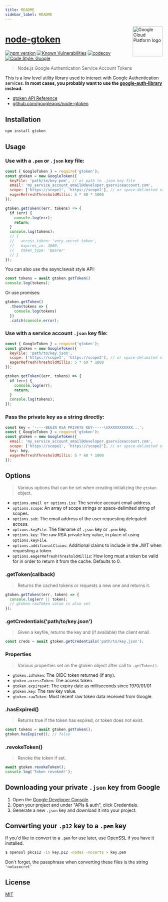 ```yaml
---
title: README
sidebar_label: README
---
```

<img src="https://avatars2.githubusercontent.com/u/2810941?v=3&s=96" alt="Google Cloud Platform logo" title="Google Cloud Platform" align="right" height="96" width="96"/>

# [node-gtoken](https://github.com/googleapis/node-gtoken)

[![npm version][npm-image]][npm-url]
[![Known Vulnerabilities][snyk-image]][snyk-url]
[![codecov][codecov-image]][codecov-url]
[![Code Style: Google][gts-image]][gts-url]

> Node.js Google Authentication Service Account Tokens

This is a low level utility library used to interact with Google Authentication services.  **In most cases, you probably want to use the [google-auth-library](https://github.com/googleapis/google-auth-library-nodejs) instead.**

* [gtoken API Reference][client-docs]
* [github.com/googleapis/node-gtoken](https://github.com/googleapis/node-gtoken)

## Installation

``` sh
npm install gtoken
```

## Usage

### Use with a `.pem` or `.json` key file:

``` js
const { GoogleToken } = require('gtoken');
const gtoken = new GoogleToken({
  keyFile: 'path/to/key.pem', // or path to .json key file
  email: 'my_service_account_email@developer.gserviceaccount.com',
  scope: ['https://scope1', 'https://scope2'], // or space-delimited string of scopes
  eagerRefreshThresholdMillis: 5 * 60 * 1000
});

gtoken.getToken((err, tokens) => {
  if (err) {
    console.log(err);
    return;
  }
  console.log(tokens);
  // {
  //   access_token: 'very-secret-token',
  //   expires_in: 3600,
  //   token_type: 'Bearer'
  // }
});
```

You can also use the async/await style API:

``` js
const tokens = await gtoken.getToken()
console.log(tokens);
```

Or use promises:

```js
gtoken.getToken()
  .then(tokens => {
    console.log(tokens)
  })
  .catch(console.error);
```

### Use with a service account `.json` key file:

``` js
const { GoogleToken } = require('gtoken');
const gtoken = new GoogleToken({
  keyFile: 'path/to/key.json',
  scope: ['https://scope1', 'https://scope2'], // or space-delimited string of scopes
  eagerRefreshThresholdMillis: 5 * 60 * 1000
});

gtoken.getToken((err, tokens) => {
  if (err) {
    console.log(err);
    return;
  }
  console.log(tokens);
});
```

### Pass the private key as a string directly:

``` js
const key = '-----BEGIN RSA PRIVATE KEY-----\nXXXXXXXXXXX...';
const { GoogleToken } = require('gtoken');
const gtoken = new GoogleToken({
  email: 'my_service_account_email@developer.gserviceaccount.com',
  scope: ['https://scope1', 'https://scope2'], // or space-delimited string of scopes
  key: key,
  eagerRefreshThresholdMillis: 5 * 60 * 1000
});
```

## Options

> Various options that can be set when creating initializing the `gtoken` object.

- `options.email or options.iss`: The service account email address.
- `options.scope`: An array of scope strings or space-delimited string of scopes.
- `options.sub`: The email address of the user requesting delegated access.
- `options.keyFile`: The filename of `.json` key or `.pem` key.
- `options.key`: The raw RSA private key value, in place of using `options.keyFile`.
- `options.additionalClaims`: Additional claims to include in the JWT when requesting a token.
- `options.eagerRefreshThresholdMillis`: How long must a token be valid for in order to return it from the cache. Defaults to 0.

### .getToken(callback)

> Returns the cached tokens or requests a new one and returns it.

``` js
gtoken.getToken((err, token) => {
  console.log(err || token);
  // gtoken.rawToken value is also set
});
```

### .getCredentials('path/to/key.json')

> Given a keyfile, returns the key and (if available) the client email.

```js
const creds = await gtoken.getCredentials('path/to/key.json');
```

### Properties

> Various properties set on the gtoken object after call to `.getToken()`.

- `gtoken.idToken`: The OIDC token returned (if any).
- `gtoken.accessToken`: The access token.
- `gtoken.expiresAt`: The expiry date as milliseconds since 1970/01/01
- `gtoken.key`: The raw key value.
- `gtoken.rawToken`: Most recent raw token data received from Google.

### .hasExpired()

> Returns true if the token has expired, or token does not exist.

``` js
const tokens = await gtoken.getToken();
gtoken.hasExpired(); // false
```

### .revokeToken()

> Revoke the token if set.

``` js
await gtoken.revokeToken();
console.log('Token revoked!');
```

## Downloading your private `.json` key from Google

1. Open the [Google Developer Console][gdevconsole].
2. Open your project and under "APIs & auth", click Credentials.
3. Generate a new `.json` key and download it into your project.

## Converting your `.p12` key to a `.pem` key

If you'd like to convert to a `.pem` for use later, use OpenSSL if you have it installed.

``` sh
$ openssl pkcs12 -in key.p12 -nodes -nocerts > key.pem
```

Don't forget, the passphrase when converting these files is the string `'notasecret'`

## License

[MIT](https://github.com/googleapis/node-gtoken/blob/main/LICENSE)

[codecov-image]: https://codecov.io/gh/googleapis/node-gtoken/branch/main/graph/badge.svg
[codecov-url]: https://codecov.io/gh/googleapis/node-gtoken
[gdevconsole]: https://console.developers.google.com
[gts-image]: https://img.shields.io/badge/code%20style-google-blueviolet.svg
[gts-url]: https://www.npmjs.com/package/gts
[npm-image]: https://img.shields.io/npm/v/gtoken.svg
[npm-url]: https://npmjs.org/package/gtoken
[snyk-image]: https://snyk.io/test/github/googleapis/node-gtoken/badge.svg
[snyk-url]: https://snyk.io/test/github/googleapis/node-gtoken
[client-docs]: https://googleapis.dev/nodejs/gtoken/latest/

